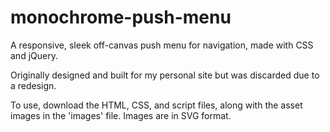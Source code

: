 # monochrome-push-menu
A responsive, sleek off-canvas push menu for navigation, made with CSS and jQuery.

Originally designed and built for my personal site but was discarded due to a redesign.

To use, download the HTML, CSS, and script files, along with the asset images in the 'images' file. Images are in SVG format.
